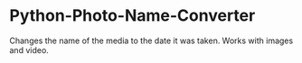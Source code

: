 # Python-Photo-Name-Converter
Changes the name of the media to the date it was taken. Works with images and video.
